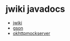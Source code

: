 # jwiki javadocs

* [jwiki](https://fastily.github.io/jwiki/docs/jwiki/)
* [gson](https://fastily.github.io/jwiki/docs/gson/)
* [okhttpmockserver](https://fastily.github.io/jwiki/docs/okhttpmockserver/)